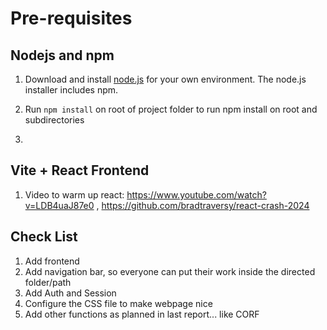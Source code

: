 # Pre-requisites

## Nodejs and npm

1. Download and install [node.js](https://nodejs.org/en/download) for your own environment. The node.js installer includes npm.
2. Run `npm install` on root of project folder to run npm install on root and subdirectories

3.

## Vite + React Frontend
1. Video to warm up react: https://www.youtube.com/watch?v=LDB4uaJ87e0 , https://github.com/bradtraversy/react-crash-2024



## Check List 
1. Add frontend 
2. Add navigation bar, so everyone can put their work inside the directed folder/path
3. Add Auth and Session 
4. Configure the CSS file to make webpage nice
5. Add other functions as planned in last report... like CORF
